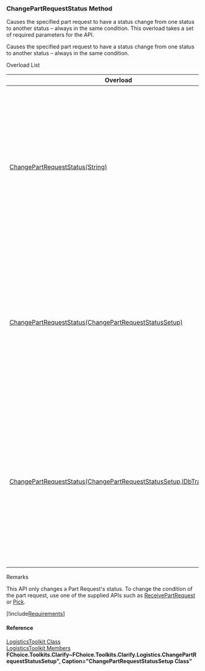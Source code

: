 ﻿### ChangePartRequestStatus Method

Causes the specified part request to have a status change from one status to another status – always in the same condition. This overload takes a set of required parameters for the API.

Causes the specified part request to have a status change from one status to another status – always in the same condition.

Overload List

| Overload | Description |
| --- | --- |
| [ChangePartRequestStatus(String)](FChoice.Toolkits.Clarify~FChoice.Toolkits.Clarify.Logistics.LogisticsToolkit~ChangePartRequestStatus(String).md) | Causes the specified part request to have a status change from one status to another status – always in the same condition. This overload takes a set of required parameters for the API.   |
| [ChangePartRequestStatus(ChangePartRequestStatusSetup)](FChoice.Toolkits.Clarify~FChoice.Toolkits.Clarify.Logistics.LogisticsToolkit~ChangePartRequestStatus(ChangePartRequestStatusSetup).md) | Causes the specified part request to have a status change from one status to another status – always in the same condition. This overload takes a setup object.   |
| [ChangePartRequestStatus(ChangePartRequestStatusSetup,IDbTransaction)](FChoice.Toolkits.Clarify~FChoice.Toolkits.Clarify.Logistics.LogisticsToolkit~ChangePartRequestStatus(ChangePartRequestStatusSetup,IDbTransaction).md) | Causes the specified part request to have a status change from one status to another status – always in the same condition. This overload takes a setup object and a database transaction.   |

Remarks

This API only changes a Part Request's status. To change the condition of the part request, use one of the supplied APIs such as [ReceivePartRequest](FChoice.Toolkits.Clarify~FChoice.Toolkits.Clarify.Logistics.LogisticsToolkit~ReceivePartRequest.md) or [Pick](FChoice.Toolkits.Clarify~FChoice.Toolkits.Clarify.Logistics.LogisticsToolkit~Pick.md).

[!include[Requirements](../partials/requirements.md)]



#### Reference

[LogisticsToolkit Class](FChoice.Toolkits.Clarify~FChoice.Toolkits.Clarify.Logistics.LogisticsToolkit.md)  
[LogisticsToolkit Members](FChoice.Toolkits.Clarify~FChoice.Toolkits.Clarify.Logistics.LogisticsToolkit_members.md)  
**FChoice.Toolkits.Clarify~FChoice.Toolkits.Clarify.Logistics.ChangePartRequestStatusSetup", Caption="ChangePartRequestStatusSetup Class"**
